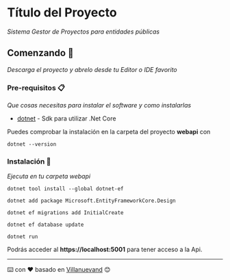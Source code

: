 # Título del Proyecto

_Sistema Gestor de Proyectos para entidades públicas_

## Comenzando 🚀

_Descarga el proyecto y abrelo desde tu Editor o IDE favorito_



### Pre-requisitos 📋

_Que cosas necesitas para instalar el software y como instalarlas_

* [dotnet](https://dotnet.microsoft.com/download/thank-you/dotnet-sdk-3.0.100-windows-x64-installer) - Sdk para utilizar .Net Core

Puedes comprobar la instalación en la carpeta del proyecto **webapi** con
```
dotnet --version
```

### Instalación 🔧

_Ejecuta en tu carpeta webapi_

```
dotnet tool install --global dotnet-ef
```
```
dotnet add package Microsoft.EntityFrameworkCore.Design
```
```
dotnet ef migrations add InitialCreate
```
```
dotnet ef database update
```
```
dotnet run
```

Podrás acceder al **https://localhost:5001** para tener acceso a la Api.

---
⌨️ con ❤️ basado en  [Villanuevand](https://gist.github.com/Villanuevand/6386899f70346d4580c723232524d35a#file-readme-espanol-md) 😊
